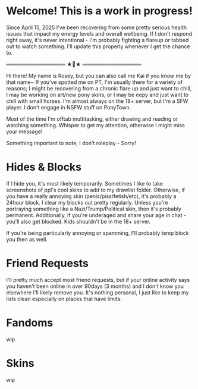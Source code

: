 # Welcome! This is a work in progress! 
Since April 15, 2025 I've been recovering from some pretty serious health issues that impact my energy levels and overall wellbeing. If I don't respond right away, it's never intentional - I'm probably fighting a flareup or tabbed out to watch something. I'll update this properly whenever I get the chance to.

════════════════ ★🌙★ ════════════════

Hi there! My name is Rosey, but you can also call me Kai if you know me by that name~ If you've spotted me on PT, I'm usually there for a variety of reasons; I might be recovering from a chronic flare up and just want to chill, I may be working on art/new pony skins, or I may be eepy and just want to chill with small horses. I'm almost always on the 18+ server, but I'm a SFW player. I don't engage in NSFW stuff on PonyTown.

Most of the time I'm offtab multitasking, either drawing and reading or watching something. Whisper to get my attention, otherwise I might miss your message!

Something important to note; I don't roleplay - Sorry!

# Hides & Blocks
If I hide you, it's most likely temporarily. Sometimes I like to take screenshots of ppl's cool skins to add to my drawlist folder. Otherwise, if you have a really annoying skin (penis/piss/fetish/etc), it's probably a 24hour block. I clear my blocks out pretty regularly. Unless you're portraying something like a Nazi/Trump/Political skin, then it's probably permanent. Additionally, if you're underaged and share your age in chat - you'll also get blocked. Kids shouldn't be in the 18+ server.

If you're being particularly annoying or spamming, I'll probably temp block you then as well.

# Friend Requests
I'll pretty much accept most friend requests, but if your online activity says you haven't been online in over 90days (3 months) and I don't know you elsewhere I'll likely remove you. It's nothing personal, I just like to keep my lists clean especially on places that have limits. 

# Fandoms
wip

# Skins
wip
